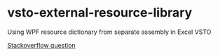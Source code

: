 # vsto-external-resource-library
Using WPF resource dictionary from separate assembly in Excel VSTO

[Stackoverflow question](https://stackoverflow.com/questions/50363992/excel-vsto-use-resourcedictionary-which-is-in-separate-assembly)
